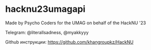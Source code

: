 # hacknu23umagapi
Made by Psycho Coders for the UMAG on behalf of the HackNU '23

Telegram: @literallsadness, @myakkyyy

Github инструкции: https://github.com/khangroupkz/HackNU

